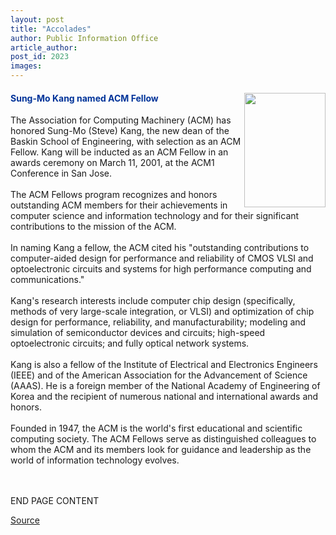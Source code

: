 ```yaml
---
layout: post
title: "Accolades"
author: Public Information Office
article_author: 
post_id: 2023
images:
---
```


<h4>
  <img align="right" border="0" height="183" src="../art/kang_sung.130.jpg" width="130" alt=""><font color="#003399"><b>Sung-Mo Kang named ACM Fellow</b></font>
</h4>
<p>
  The Association for Computing Machinery (ACM) has honored Sung-Mo (Steve) Kang, the new dean of the Baskin School of Engineering, with selection as an ACM Fellow. Kang will be inducted as an ACM Fellow in an awards ceremony on March 11, 2001, at the ACM1 Conference in San Jose.<br>
  <br>
  The ACM Fellows program recognizes and honors outstanding ACM members for their achievements in computer science and information technology and for their significant contributions to the mission of the ACM.<br>
  <br>
  In naming Kang a fellow, the ACM cited his "outstanding contributions to computer-aided design for performance and reliability of CMOS VLSI and optoelectronic circuits and systems for high performance computing and communications."<br>
  <br>
  Kang's research interests include computer chip design (specifically, methods of very large-scale integration, or VLSI) and optimization of chip design for performance, reliability, and manufacturability; modeling and simulation of semiconductor devices and circuits; high-speed optoelectronic circuits; and fully optical network systems.<br>
  <br>
  Kang is also a fellow of the Institute of Electrical and Electronics Engineers (IEEE) and of the American Association for the Advancement of Science (AAAS). He is a foreign member of the National Academy of Engineering of Korea and the recipient of numerous national and international awards and honors.<br>
  <br>
  Founded in 1947, the ACM is the world's first educational and scientific computing society. The ACM Fellows serve as distinguished colleagues to whom the ACM and its members look for guidance and leadership as the world of information technology evolves.
</p>
<p>
  <br>
  <br>
  END PAGE CONTENT
</p>
<p><a href="http://www1.ucsc.edu/currents/00-01/01-08/accolades.html" title="Permalink to accolades">Source</a></p>
